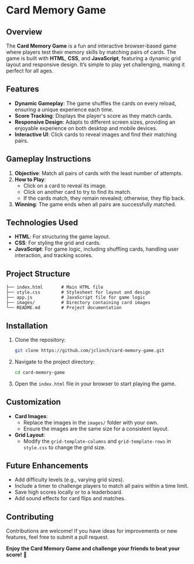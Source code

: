 # Card Memory Game

## Overview

The **Card Memory Game** is a fun and interactive browser-based game where players test their memory skills by matching pairs of cards. The game is built with **HTML**, **CSS**, and **JavaScript**, featuring a dynamic grid layout and responsive design. It’s simple to play yet challenging, making it perfect for all ages.

## Features

- **Dynamic Gameplay**: The game shuffles the cards on every reload, ensuring a unique experience each time.
- **Score Tracking**: Displays the player's score as they match cards.
- **Responsive Design**: Adapts to different screen sizes, providing an enjoyable experience on both desktop and mobile devices.
- **Interactive UI**: Click cards to reveal images and find their matching pairs.

## Gameplay Instructions

1. **Objective**: Match all pairs of cards with the least number of attempts.
2. **How to Play**:
   - Click on a card to reveal its image.
   - Click on another card to try to find its match.
   - If the cards match, they remain revealed; otherwise, they flip back.
3. **Winning**: The game ends when all pairs are successfully matched.

## Technologies Used

- **HTML**: For structuring the game layout.
- **CSS**: For styling the grid and cards.
- **JavaScript**: For game logic, including shuffling cards, handling user interaction, and tracking scores.

## Project Structure

```
├── index.html       # Main HTML file
├── style.css        # Stylesheet for layout and design
├── app.js           # JavaScript file for game logic
├── images/          # Directory containing card images
└── README.md        # Project documentation
```

## Installation

1. Clone the repository:
   ```bash
   git clone https://github.com/jclinch/card-memory-game.git
   ```
2. Navigate to the project directory:
   ```bash
   cd card-memory-game
   ```
3. Open the `index.html` file in your browser to start playing the game.

## Customization

- **Card Images**:
  - Replace the images in the `images/` folder with your own.
  - Ensure the images are the same size for a consistent layout.
- **Grid Layout**:
  - Modify the `grid-template-columns` and `grid-template-rows` in `style.css` to change the grid size.

## Future Enhancements

- Add difficulty levels (e.g., varying grid sizes).
- Include a timer to challenge players to match all pairs within a time limit.
- Save high scores locally or to a leaderboard.
- Add sound effects for card flips and matches.

## Contributing

Contributions are welcome! If you have ideas for improvements or new features, feel free to submit a pull request.

**Enjoy the Card Memory Game and challenge your friends to beat your score!** 🎉